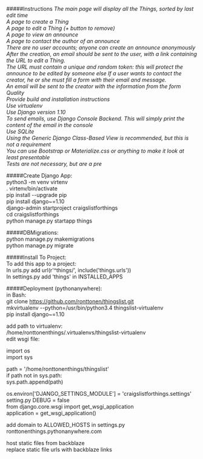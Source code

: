 #####Instructions
*The main page will display all the Things, sorted by last edit time <br />
A page to create a Thing <br />
A page to edit a Thing (+ button to remove) <br />
A page to view an announce <br />
A page to contact the author of an announce <br />
There are no user accounts; anyone can create an announce anonymously <br />
After the creation, an email should be sent to the user, with a link containing the URL to edit a Thing. <br />
The URL must contain a unique and random token: this will protect the announce to be edited by someone else If a user wants to contact the creator, he or she must fill a form with their email and message. <br />
An email will be sent to the creator with the information from the form
Quality <br />
Provide build and installation instructions <br />
Use virtualenv <br />
Use Django version 1.10 <br />
To send emails, use Django Console Backend. This will simply print the content of the email in the console <br />
Use SQLite <br />
Using the Generic Django Class-Based View is recommended, but this is not a requirement <br />
You can use Bootstrap or Materialize.css or anything to make it look at least presentable <br />
Tests are not necessary, but are a pre<br />* 

#####Create Django App: <br />
python3 -m venv virtenv <br />
 . virtenv/bin/activate <br />
pip install --upgrade pip <br />
pip install django~=1.10 <br />
django-admin startproject craigslistforthings <br />
cd craigslistforthings <br />
python manage.py startapp things <br />

#####DBMigrations: <br />
python manage.py makemigrations <br />
python manage.py migrate <br />

#####Install To Project: <br />
To add this app to a project: <br />
In urls.py add url(r'^things/', include('things.urls')) <br />
In settings.py add 'things' in INSTALLED_APPS <br />

#####Deployment (pythonanywhere): <br />
in Bash: <br />
git clone https://github.com/ronttonen/thingslist.git <br />
mkvirtualenv --python=/usr/bin/python3.4 thingslist-virtualenv <br />
pip install django~=1.10 <br />

add path to virtualenv: <br />
/home/ronttonenthings/.virtualenvs/thingslist-virtualenv <br />
edit wsgi file: <br />

import os <br />
import sys <br />

path = '/home/ronttonenthings/thingslist' <br />
if path not in sys.path: <br />
    sys.path.append(path) <br />

os.environ['DJANGO_SETTINGS_MODULE'] = 'craigslistforthings.settings' <br />
setting.py DEBUG = false <br />
from django.core.wsgi import get_wsgi_application <br />
application = get_wsgi_application() <br />

add domain to ALLOWED_HOSTS in settings.py ronttonenthings.pythonanywhere.com <br />

host static files from backblaze <br />
replace static file urls with backblaze links <br />

